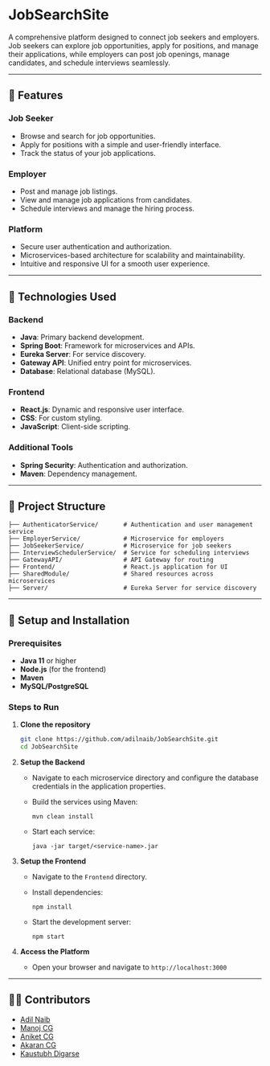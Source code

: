 # JobSearchSite 

A comprehensive platform designed to connect job seekers and employers. Job seekers can explore job opportunities, apply for positions, and manage their applications, while employers can post job openings, manage candidates, and schedule interviews seamlessly.  

---

## 🌟 Features 

### Job Seeker
- Browse and search for job opportunities.
- Apply for positions with a simple and user-friendly interface.
- Track the status of your job applications.  

### Employer
- Post and manage job listings.
- View and manage job applications from candidates.
- Schedule interviews and manage the hiring process.  

### Platform 
- Secure user authentication and authorization.  
- Microservices-based architecture for scalability and maintainability.  
- Intuitive and responsive UI for a smooth user experience.

---

## 🚀 Technologies Used 

### Backend
- **Java**: Primary backend development.  
- **Spring Boot**: Framework for microservices and APIs.  
- **Eureka Server**: For service discovery.  
- **Gateway API**: Unified entry point for microservices.  
- **Database**: Relational database (MySQL).  

### Frontend
- **React.js**: Dynamic and responsive user interface.  
- **CSS**: For custom styling.  
- **JavaScript**: Client-side scripting.  

### Additional Tools
- **Spring Security**: Authentication and authorization.  
- **Maven**: Dependency management.  

---

## 📂 Project Structure 

```
├── AuthenticatorService/       # Authentication and user management service  
├── EmployerService/            # Microservice for employers  
├── JobSeekerService/           # Microservice for job seekers  
├── InterviewSchedulerService/  # Service for scheduling interviews  
├── GatewayAPI/                 # API Gateway for routing  
├── Frontend/                   # React.js application for UI  
├── SharedModule/               # Shared resources across microservices  
├── Server/                     # Eureka Server for service discovery
``` 

----------

## 🔧 Setup and Installation

### Prerequisites

-   **Java 11** or higher
-   **Node.js** (for the frontend)
-   **Maven**
-   **MySQL/PostgreSQL**

### Steps to Run

1.  **Clone the repository**
    
    ```bash
    git clone https://github.com/adilnaib/JobSearchSite.git
    cd JobSearchSite
    ```
    
2.  **Setup the Backend**
    
    -   Navigate to each microservice directory and configure the database credentials in the application properties.
    -   Build the services using Maven:
        
	     ```
	     mvn clean install
	     ```
        
    -   Start each service:
        
	    ```
	    java -jar target/<service-name>.jar
	    ```
        
3.  **Setup the Frontend**
    
    -   Navigate to the `Frontend` directory.
    -   Install dependencies:
      
        ```
        npm install
        ```
        
    -   Start the development server:
	       ```
	       npm start
	       ```
        
4.  **Access the Platform**
    
    -   Open your browser and navigate to `http://localhost:3000`

----------

## 👨‍💻 Contributors

-   [Adil Naib](https://github.com/adilnaib)
-   [Manoj CG](https://github.com/manojncg)
-   [Aniket CG](https://github.com/cganiket)
-   [Akaran CG](https://github.com/akarancg)
-   [Kaustubh Digarse](https://github.com/kaustubhdigarse9)
